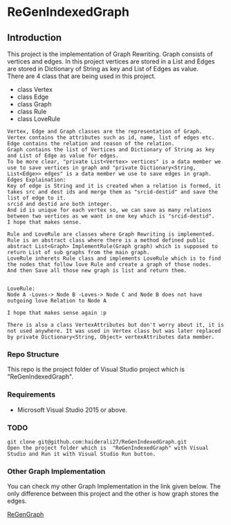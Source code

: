 # ReGenIndexedGraph

## Introduction

This project is the implementation of Graph Rewriting. Graph consists of vertices and edges. 
In this project vertices are stored in a List and Edges are stored in Dictionary of String as key and List of Edges as value.  
There are 4 class that are being used in this project.
- class Vertex
- class Edge 
- class Graph
- class Rule
- class LoveRule

```
Vertex, Edge and Graph classes are the representation of Graph. 
Vertex contains the attributes such as id, name, list of edges etc.
Edge contains the relation and reason of the relation.
Graph contains the list of Vertices and Dictionary of String as key and List of Edge as value for edges.
To be more clear, "private List<Vertex> vertices" is a data member we use to save vertices in graph and "private Dictionary<String, List<Edge>> edges" is a data member we use to save edges in graph. 
Edges Explaination:
Key of edge is String and it is created when a relation is formed, it takes src and dest ids and merge them as "srcid-destid" and save the list of edge to it. 
srcid and destid are both integer. 
And id is unique for each vertex so, we can save as many relations between two vertices as we want in one key which is "srcid-destid". 
I hope that makes sense. 

Rule and LoveRule are classes where Graph Rewriting is implemented. 
Rule is an abstract class where there is a method defined public abstract List<Graph> ImplementRule(Graph graph) which is supposed to return List of sub graphs from the main graph.
LoveRule inherets Rule class and implements LoveRule which is to find the nodes that follow love Rule and create a graph of those nodes.
And then Save all those new graph is list and return them. 


LoveRule:
Node A -Loves-> Node B -Loves-> Node C and Node B does not have outgoing love Relation to Node A

I hope that makes sense again :p 

There is also a class VertexAttributes but don't worry about it, it is not used anywhere. It was used in Vertex class but was later replaced by private Dictionary<String, Object> vertexAttributes data member.

```

### Repo Structure
This repo is the project folder of Visual Studio project which is "ReGenIndexedGraph".

### Requirements

- Microsoft Visual Studio 2015 or above.

### TODO
```
git clone git@github.com:haiderali27/ReGenIndexedGraph.git
Open the project folder which is  "ReGenIndexedGraph" with Visual Studio and Run it with Visual Studio Run button. 
```
### Other Graph Implementation
You can check my other Graph Implementation in the link given below.
The only difference between this project and the other is how graph stores the edges.

[ReGenGraph](https://github.com/haiderali27/ReGenGraph)
